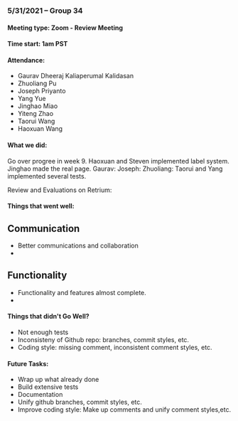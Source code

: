 ### 5/31/2021 – Group 34
#### Meeting type: Zoom - Review Meeting
#### Time start: 1am PST

#### Attendance:
- Gaurav Dheeraj Kaliaperumal Kalidasan
- Zhuoliang Pu
- Joseph Priyanto
- Yang Yue
- Jinghao Miao
- Yiteng Zhao
- Taorui Wang
- Haoxuan Wang

#### What we did:
Go over progree in week 9.
Haoxuan and Steven implemented label system.
Jinghao made the real page.
Gaurav:
Joseph: 
Zhuoliang: 
Taorui and Yang implemented several tests.

Review and Evaluations on Retrium:
#### Things that went well:
## Communication
- Better communications and collaboration
- 
## Functionality
- Functionality and features almost complete.
- 
#### Things that didn't Go Well?
- Not enough tests
- Inconsisteny of Github repo: branches, commit styles, etc.
- Coding style: missing comment, inconsistent comment styles, etc.


#### Future Tasks:
- Wrap up what already done
- Build extensive tests
- Documentation
- Unify github branches, commit styles, etc.
- Improve coding style: Make up comments and unify comment styles,etc.
